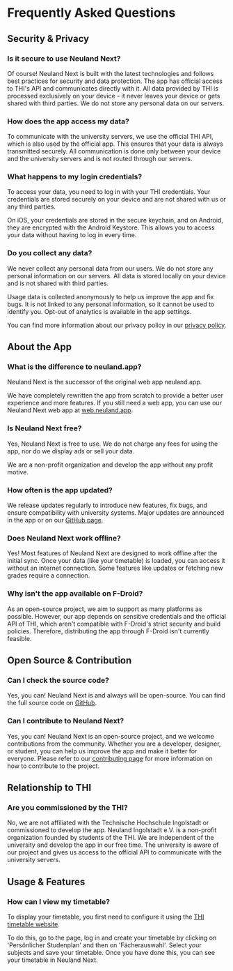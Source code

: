 # Frequently Asked Questions

## Security & Privacy

### Is it secure to use Neuland Next?

Of course!
Neuland Next is built with the latest technologies and follows best practices for security and data protection. The app has official access to THI's API and communicates directly with it.
All data provided by THI is processed exclusively on your device - it never leaves your device or gets shared with third parties.
We do not store any personal data on our servers.

### How does the app access my data?

To communicate with the university servers, we use the official THI API, which is also used by the official app.
This ensures that your data is always transmitted securely.
All communication is done only between your device and the university servers and is not routed through our servers.

### What happens to my login credentials?

To access your data, you need to log in with your THI credentials.
Your credentials are stored securely on your device and are not shared with us or any third parties.

On iOS, your credentials are stored in the secure keychain, and on Android, they are encrypted with the Android Keystore.
This allows you to access your data without having to log in every time.

### Do you collect any data?

We never collect any personal data from our users. We do not store any personal information on our servers. All data is stored locally on your device and is not shared with third parties.

Usage data is collected anonymously to help us improve the app and fix bugs.
It is not linked to any personal information, so it cannot be used to identify you.
Opt-out of analytics is available in the app settings.

You can find more information about our privacy policy in our [privacy policy](/en/legal/privacy.md).

## About the App

### What is the difference to neuland.app?

Neuland Next is the successor of the original web app neuland.app.

We have completely rewritten the app from scratch to provide a better user experience and more features.
If you still need a web app, you can use our Neuland Next web app at [web.neuland.app](https://web.neuland.app).

### Is Neuland Next free?

Yes, Neuland Next is free to use. We do not charge any fees for using the app, nor do we display ads or sell your data.

We are a non-profit organization and develop the app without any profit motive.

### How often is the app updated?

We release updates regularly to introduce new features, fix bugs, and ensure compatibility with university systems. Major updates are announced in the app or on our [GitHub page](https://github.com/neuland-ingolstadt/neuland.app-native).

### Does Neuland Next work offline?

Yes! Most features of Neuland Next are designed to work offline after the initial sync. Once your data (like your timetable) is loaded, you can access it without an internet connection. Some features like updates or fetching new grades require a connection.

### Why isn't the app available on F-Droid?

As an open-source project, we aim to support as many platforms as possible. However, our app depends on sensitive credentials and the official API of THI, which aren't compatible with F-Droid's strict security and build policies. Therefore, distributing the app through F-Droid isn't currently feasible.

## Open Source & Contribution

### Can I check the source code?

Yes, you can! Neuland Next is and always will be open-source. You can find the full source code on [GitHub](https://github.com/neuland-ingolstadt/neuland.app-native).

### Can I contribute to Neuland Next?

Yes, you can! Neuland Next is an open-source project, and we welcome contributions from the community. Whether you are a developer, designer, or student, you can help us improve the app and make it better for everyone.
Please refer to our [contributing page](/en/app/contribute) for more information on how to contribute to the project.

## Relationship to THI

### Are you commissioned by the THI?

No, we are not affiliated with the Technische Hochschule Ingolstadt or commissioned to develop the app.
Neuland Ingolstadt e.V. is a non-profit organization founded by students of the THI. We are independent of the university and develop the app in our free time.
The university is aware of our project and gives us access to the official API to communicate with the university servers.

## Usage & Features

### How can I view my timetable?

To display your timetable, you first need to configure it using the [THI timetable website](https://hiplan.thi.de).

To do this, go to the page, log in and create your timetable by clicking on 'Persönlicher Studenplan' and then on 'Fächerauswahl'. Select your subjects and save your timetable. Once you have done this, you can see your timetable in Neuland Next.
